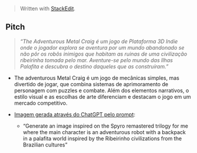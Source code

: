 ﻿


> Written with [StackEdit](https://stackedit.io/).
## Pitch
> _“The Adventurous Metal Craig é um jogo de Plataforma 3D Indie onde o jogador explora se aventura por um mundo abandonado se não pôr os robôs inimigos que habitam as ruinas de uma civilização ribeirinha tomada pelo mar. Aventure-se pelo mundo das Ilhas Palafita e descubra o destino daqueles que as construíram.”_

* The adventurous Metal Craig é um jogo de mecânicas simples, mas divertido de jogar, que combina sistemas de aprimoramento de personagem com puzzles e combate. Além dos elementos narrativos, o estilo visual e as escolhas de arte diferenciam e destacam o jogo em um mercado competitivo.

* [Imagem gerada através do ChatGPT pelo prompt](https://sdmntprsouthcentralus.oaiusercontent.com/files/00000000-7f98-51f7-abbf-b2123f518eb9/raw?se=2025-04-07T12%3A30%3A44Z&sp=r&sv=2024-08-04&sr=b&scid=2038131c-4b47-5498-8450-2659645ab732&skoid=f0c3f613-0f9b-4a8a-a29a-c1a910343ad7&sktid=a48cca56-e6da-484e-a814-9c849652bcb3&skt=2025-04-06T19%3A31%3A01Z&ske=2025-04-07T19%3A31%3A01Z&sks=b&skv=2024-08-04&sig=238gn%2BETs/A55htqYmLeT9XbT%2BgoLcduTIsgQvxpZ3w%3D):
  * “Generate an image inspired on the Spyro remastered trilogy for me where the main character is an adventurous robot with a backpack in a palafita world inspired by the Ribeirinho civilizations from the Brazilian cultures”
